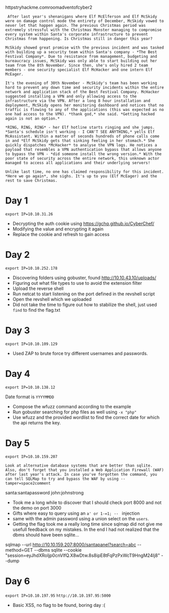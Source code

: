 httpstryhackme.comroomadventofcyber2

```
 After last year's shenanigans where Elf McElferson and Elf McSkidy were on damage control mode the entirety of December, McSkidy vowed to never let that happen again. The previous Christmas period was extremely stressful with the Christmas Monster managing to compromise every system within Santa's corporate infrastructure to prevent Christmas from happening. Is Christmas still in danger this year?

McSkidy showed great promise with the previous incident and was tasked with building up a security team within Santa's company - *The Best Festival Company*. Due to resistance from management, budgeting and bureaucracy issues, McSkidy was only able to start building out her team from the 8th November. Since then, she's only hired 2 team members - one security specialist Elf McHacker and one intern Elf McEager.

It's the evening of 30th November - McSkidy's team has been working hard to prevent any down time and security incidents within the entire network and application stack of the Best Festival Company. McHacker suggested installing a VPN and only allowing access to the infrastructure via the VPN. After a long 8 hour installation and deployment, McSkidy opens her monitoring dashboard and notices that no traffic is flowing to any of the applications (this was expected as no one had access to the VPN). *thank god,* she said. *Getting hacked again is not an option.*

*RING, RING, RING* - her Elf hotline starts ringing and she jumps. *Santa's schedule isn't working - I CAN'T SEE ANYTHING,* yells Elf McAssistant. Within a matter of seconds hundreds of phone calls come in and *Elf McSkidy gets that sinking feeling in her stomach.* She quickly dispatches *McHacker* to analyse the VPN logs. He notices a payload that resembles a VPN authentication bypass that allows anyone to bypass the VPN - *did someone install the wrong version.* With the poor state of security across the entire network, this unknown actor managed to access all applications and their underlying servers!

Unlike last time, no one has claimed responsibility for this incident. *Here we go again*, she sighs. It's up to you (Elf McEager) and the rest to save Christmas.
```

# Day 1
`export IP=10.10.31.26`

- Decrypting the auth cookie using https://gchq.github.io/CyberChef/
- Modifying the value and encrypting it again
- Replace the cookie and refresh to gain access

# Day 2
`export IP=10.10.252.178`

- Discovering folders using gobuster, found http://10.10.43.10/uploads/
- Figuring out what file types to use to avoid the extension filter
- Upload the reverse shell
- Run netcat to start listening on the port defined in the revshell script
- Open the revshell which we uploaded
- Did not take the time to figure out how to stabilize the shell, just used `find` to find the flag.txt

# Day 3

`export IP=10.10.109.129`

- Used ZAP to brute force try different usernames and passwords.

# Day 4

`export IP=10.10.138.12`

Date format is `YYYYMMDD`

- Compose the wfuzz command according to the example
- Run gobuster searching for php files as well using `-x "php"`
- Use wfuzz and the provided wordlist to find the correct date for which the api returns the key.

# Day 5

`export IP=10.10.159.207`

```
Look at alternative database systems that are better than sqlite. Also, don't forget that you installed a Web Application Firewall (WAF) after last year's attack. In case you've forgotten the command, you can tell SQLMap to try and bypass the WAF by using --tamper=space2comment
```

santa:santapassword
john:johnstrong

- Took me a long while to discover that I should check port 8000 and not the demo on port 3000
- Gifts where easy to query using an `a' or 1-=1; -- ` injection
- same with the admin password using a union select on the `users`. 
- Getting the flag took me a really long time since sqlmap did not give me usefull feedback on my mistakes. In the end I had not realized that the dbms should have been sqlite...

sqlmap --url http://10.10.159.207:8000/santapanel?search=abc --method=GET --dbms sqlite --cookie "session=eyJhdXRoIjp0cnVlfQ.X8wDtw.8s8ipE8tFqPzPxWcT9HngM24Ij8" --dump

# Day 6

`export IP=10.10.197.95`
`http://10.10.197.95:5000`

- Basic XSS, no flag to be found, boring day :(